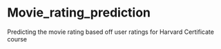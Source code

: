 # Movie_rating_prediction
Predicting the movie rating based off user ratings for Harvard Certificate course
